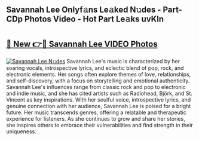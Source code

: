 ## Savannah Lee Onlyf𝚊ns Le𝚊ked N𝚞des - Part-CDp Photos Video - Hot Part Le𝚊ks uvKIn

# <h2><a href="http://ab67221.deff.icu/?id=Savannah+Lee">🔗 New 👉🔴 Savannah Lee VIDEO Photos</a></h2>

[![Savannah Lee N𝚞des](https://i.imgur.com/rIISA9y.gif)](http://ab67221.deff.icu/?id=Savannah+Lee)
Savannah Lee's music is characterized by her soaring vocals, introspective lyrics, and eclectic blend of pop, rock, and electronic elements. Her songs often explore themes of love, relationships, and self-discovery, with a focus on storytelling and emotional authenticity. Savannah Lee's influences range from classic rock and pop to electronic and indie music, and she has cited artists such as Radiohead, Björk, and St. Vincent as key inspirations. With her soulful voice, introspective lyrics, and genuine connection with her audience, Savannah Lee is poised for a bright future. Her music transcends genres, offering a relatable and therapeutic experience for listeners. As she continues to grow and share her stories, she inspires others to embrace their vulnerabilities and find strength in their uniqueness.
